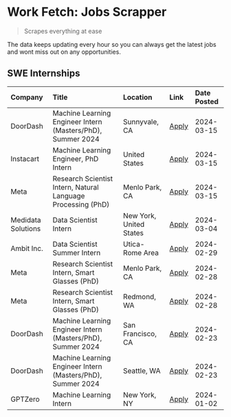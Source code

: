 # Work Fetch: Jobs Scrapper
> Scrapes everything at ease

The data keeps updating every hour so you can always get the latest jobs and wont miss out on any opportunities.

## SWE Internships
<!--START_SECTION:workfetch-->
| Company            | Title                                                        | Location                | Link                                                                                                                                                                                                                                                                   | Date Posted   |
|:-------------------|:-------------------------------------------------------------|:------------------------|:-----------------------------------------------------------------------------------------------------------------------------------------------------------------------------------------------------------------------------------------------------------------------|:--------------|
| DoorDash           | Machine Learning Engineer Intern (Masters/PhD), Summer 2024  | Sunnyvale, CA           | [Apply](https://www.linkedin.com/jobs/view/machine-learning-engineer-intern-masters-phd-summer-2024-at-doordash-3736454973?refId=CkWITS1S745MLKMFHu7emg%3D%3D&trackingId=LzbkTOG5WNasX9LmaKzqoA%3D%3D&position=2&pageNum=0&trk=public_jobs_jserp-result_search-card)   | 2024-03-15    |
| Instacart          | Machine Learning Engineer, PhD Intern                        | United States           | [Apply](https://www.linkedin.com/jobs/view/machine-learning-engineer-phd-intern-at-instacart-3815634369?refId=CkWITS1S745MLKMFHu7emg%3D%3D&trackingId=hOly2bweZcNivkSXwMBiXg%3D%3D&position=5&pageNum=0&trk=public_jobs_jserp-result_search-card)                      | 2024-03-15    |
| Meta               | Research Scientist Intern, Natural Language Processing (PhD) | Menlo Park, CA          | [Apply](https://www.linkedin.com/jobs/view/research-scientist-intern-natural-language-processing-phd-at-meta-3858718375?refId=CkWITS1S745MLKMFHu7emg%3D%3D&trackingId=Bkl%2FXynVZmDh09r%2BkcgSew%3D%3D&position=7&pageNum=0&trk=public_jobs_jserp-result_search-card)  | 2024-03-15    |
| Medidata Solutions | Data Scientist Intern                                        | New York, United States | [Apply](https://www.linkedin.com/jobs/view/data-scientist-intern-at-medidata-solutions-3810253704?refId=CkWITS1S745MLKMFHu7emg%3D%3D&trackingId=9PvGrZ0lELDwMM45W%2FaClg%3D%3D&position=9&pageNum=0&trk=public_jobs_jserp-result_search-card)                          | 2024-03-04    |
| Ambit Inc.         | Data Scientist Summer Intern                                 | Utica-Rome Area         | [Apply](https://www.linkedin.com/jobs/view/data-scientist-summer-intern-at-ambit-inc-3843121918?refId=CkWITS1S745MLKMFHu7emg%3D%3D&trackingId=wl4AiS7li%2BxWA57X4tg7eg%3D%3D&position=10&pageNum=0&trk=public_jobs_jserp-result_search-card)                           | 2024-02-29    |
| Meta               | Research Scientist Intern, Smart Glasses (PhD)               | Menlo Park, CA          | [Apply](https://www.linkedin.com/jobs/view/research-scientist-intern-smart-glasses-phd-at-meta-3811308332?refId=CkWITS1S745MLKMFHu7emg%3D%3D&trackingId=l2Vqym%2B%2Bnr1U5X1aVsOonw%3D%3D&position=11&pageNum=0&trk=public_jobs_jserp-result_search-card)               | 2024-02-28    |
| Meta               | Research Scientist Intern, Smart Glasses (PhD)               | Redmond, WA             | [Apply](https://www.linkedin.com/jobs/view/research-scientist-intern-smart-glasses-phd-at-meta-3811304794?refId=CkWITS1S745MLKMFHu7emg%3D%3D&trackingId=iR8gJEGQY7Q8U919xUoSZQ%3D%3D&position=12&pageNum=0&trk=public_jobs_jserp-result_search-card)                   | 2024-02-28    |
| DoorDash           | Machine Learning Engineer Intern (Masters/PhD), Summer 2024  | San Francisco, CA       | [Apply](https://www.linkedin.com/jobs/view/machine-learning-engineer-intern-masters-phd-summer-2024-at-doordash-3736457737?refId=CkWITS1S745MLKMFHu7emg%3D%3D&trackingId=qss0%2FsG4tNaVznDetnQcRQ%3D%3D&position=3&pageNum=0&trk=public_jobs_jserp-result_search-card) | 2024-02-23    |
| DoorDash           | Machine Learning Engineer Intern (Masters/PhD), Summer 2024  | Seattle, WA             | [Apply](https://www.linkedin.com/jobs/view/machine-learning-engineer-intern-masters-phd-summer-2024-at-doordash-3736455966?refId=CkWITS1S745MLKMFHu7emg%3D%3D&trackingId=XkWOqY6KMKgzWCduFpMROQ%3D%3D&position=4&pageNum=0&trk=public_jobs_jserp-result_search-card)   | 2024-02-23    |
| GPTZero            | Machine Learning Intern                                      | New York, NY            | [Apply](https://www.linkedin.com/jobs/view/machine-learning-intern-at-gptzero-3796844451?refId=CkWITS1S745MLKMFHu7emg%3D%3D&trackingId=fPupZ6FmhEsb%2BBKolJaDcg%3D%3D&position=8&pageNum=0&trk=public_jobs_jserp-result_search-card)                                   | 2024-01-02    |
<!--END_SECTION:workfetch-->

